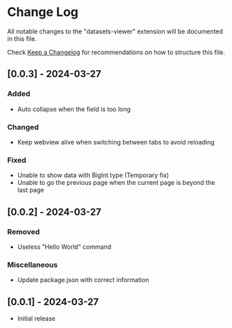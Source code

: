 # Change Log

All notable changes to the "datasets-viewer" extension will be documented in this file.

Check [Keep a Changelog](http://keepachangelog.com/) for recommendations on how to structure this file.

## [0.0.3] - 2024-03-27

### Added

- Auto collapse when the field is too long

### Changed

- Keep webview alive when switching between tabs to avoid reloading

### Fixed

- Unable to show data with BigInt type (Temporary fix)
- Unable to go the previous page when the current page is beyond the last page

## [0.0.2] - 2024-03-27

### Removed

- Useless "Hello World" command

### Miscellaneous

- Update package.json with correct information

## [0.0.1] - 2024-03-27

- Initial release
